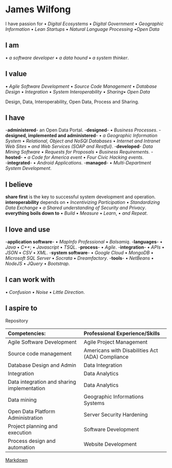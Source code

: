 # James Wilfong

I have passion for &#8226; *Digital Ecosystems* &#8226; *Digital Government* &#8226; *Geographic Information* &#8226; *Lean Startups* &#8226; *Natural Language Processing* &#8226;*Open Data*

## I am 
&#8226; *a software developer* &#8226; *a data hound* &#8226; *a system thinker*.

## I value
&#8226; *Agile Software Development* &#8226; *Source Code Management* &#8226; *Database Design* &#8226; *Integration* &#8226; *System Interoperability* &#8226; *Sharing*&#8226; *Open Data* 

Design, Data, Interoperability, Open Data, Process and Sharing.

## I have 
-**administered**- an Open Data Portal. 
-**designed**- &#8226; *Business Processes*. 
-**designed, implemented and administered**- &#8226; *a Geographic Information System* &#8226; *Relational, Object and NoSQl Databases* &#8226; *Internet and Intranet Web Sites* &#8226; *and Web Services (SOAP and Restful)*. 
-**developed**- *Data Mining Software*  &#8226; *Requests for Proposals*  &#8226; *Business Requirements*. 
-**hosted**- &#8226; *a Code for America event* &#8226; *Four Civic Hacking events*.  
-**integrated**- &#8226; *Android Applications*. 
-**managed**- &#8226; *Multi-Department System Development*. 

## I believe
**share first** is the key to successful system development and operation.
**interoperability** depends on &#8226; *Incentivizing Participation*  &#8226; *Standardizing Data Exchange* &#8226; *a Shared understanding of Security and Privacy*.   
**everything boils down to** &#8226; *Build* &#8226; *Measure* &#8226; *Learn*,  &#8226; *and Repeat*. 

## I love and use  
-**application software**- &#8226; *MapInfo Professional* &#8226; *Balsamiq*.
-**languages**- &#8226; *Java*  &#8226; *C++*; &#8226; *Javascript* &#8226; *TSQL*. 
-**process**- &#8226; *Agile*.
-**integration**- &#8226; *APIs* &#8226; *JSON* &#8226; *CSV* &#8226; *XML*.
-**system software**-  &#8226; *Google Cloud* &#8226; *MongoDB*  &#8226; *Microsoft SQL Server* &#8226; *Socrata* &#8226; *Dreamfactory*.
-**tools**- &#8226; *NetBeans* &#8226; *NodeJS* &#8226; *JQuery* &#8226; *Bootstrap*.

## I can work with  
&#8226; *Confusion*  &#8226; *Noise*  &#8226; *Little Direction*.

## I aspire to 


Repository

| Competencies: | Professional Experience/Skills | 
| :-----------  |:-------------------------------| 
|  Agile Software Development | Agile Project Management |
|  Source code management     | Americans with Disabilities Act (ADA) Compliance | 
|  Database Design and Admin  | Data Integration | 
|  Integration | Data Analytics | 
|  Data integration and sharing implementation | Data Analytics | 
|  Data mining | Geographic Informations Systems| 
|  Open Data Platform Administration | Server Security Hardening | 
|  Project planning and execution | Software Development |
|  Process design and automation  | Website Development |



[Markdown](https://github.com/adam-p/markdown-here/wiki/Markdown-Cheatsheet)




